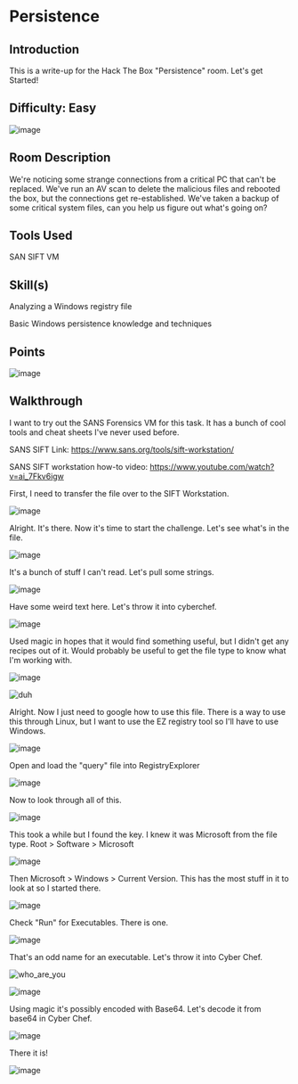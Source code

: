 # Persistence
## Introduction
This is a write-up for the Hack The Box "Persistence" room. Let's get Started!

## Difficulty: Easy
![image](https://github.com/zrmartin71/HTB_Write_Ups/assets/54414820/a2c24890-fc6e-4c7e-96db-44aead939afa)


## Room Description
We&#039;re noticing some strange connections from a critical PC that can&#039;t be replaced. We&#039;ve run an AV scan to delete the malicious files and rebooted the box, but the connections get re-established. We&#039;ve taken a backup of some critical system files, can you help us figure out what&#039;s going on?

## Tools Used
SAN SIFT VM

## Skill(s)
Analyzing a Windows registry file

Basic Windows persistence knowledge and techniques

## Points
![image](https://github.com/zrmartin71/HTB_Write_Ups/assets/54414820/a604e486-b35e-4871-b908-3e2b8ad406ce)

## Walkthrough

I want to try out the SANS Forensics VM for this task. It has a bunch of cool tools and cheat sheets I've never used before.

SANS SIFT Link: https://www.sans.org/tools/sift-workstation/

SANS SIFT workstation how-to video: https://www.youtube.com/watch?v=ai_7Fkv6igw

First, I need to transfer the file over to the SIFT Workstation.

![image](https://github.com/user-attachments/assets/509e27eb-65ce-44cc-ac12-fadc25b8a71c)

Alright. It's there. Now it's time to start the challenge. Let's see what's in the file.

![image](https://github.com/user-attachments/assets/89c4ac4a-eeb5-4a17-8658-1b23a0b87400)

It's a bunch of stuff I can't read. Let's pull some strings.

![image](https://github.com/user-attachments/assets/4bc2f358-6cf7-43cb-8ec6-90e5d276d56c)

Have some weird text here. Let's throw it into cyberchef.

![image](https://github.com/user-attachments/assets/1b2755da-c336-4f74-9a43-e675359b5bc8)

Used magic in hopes that it would find something useful, but I didn't get any recipes out of it. Would probably be useful to get the file type to know what I'm working with.

![image](https://github.com/user-attachments/assets/a85d324d-de8d-4a12-89c7-fb130aca9108)

![duh](https://github.com/user-attachments/assets/465fc447-672f-4a18-891e-2db77e6be1da)

Alright. Now I just need to google how to use this file. There is a way to use this through Linux, but I want to use the EZ registry tool so I'll have to use Windows.

![image](https://github.com/user-attachments/assets/c423cfbc-553d-4dd4-b284-a15fa9dd264d)

Open and load the "query" file into RegistryExplorer

![image](https://github.com/user-attachments/assets/0f88c6fc-dec5-4e84-a5f1-15c0d196ac06)

Now to look through all of this.

![image](https://github.com/user-attachments/assets/3cfc1378-9959-4d95-a604-d0868488277e)

This took a while but I found the key. I knew it was Microsoft from the file type. Root > Software > Microsoft 

![image](https://github.com/user-attachments/assets/2f395f12-3c02-421f-b097-9cbff1f76e7a)

Then Microsoft > Windows > Current Version. This has the most stuff in it to look at so I started there.

![image](https://github.com/user-attachments/assets/7f75c0db-b2fc-441d-8f7e-fcdb992921bd)

Check "Run" for Executables. There is one.

![image](https://github.com/user-attachments/assets/247895b0-166c-4a55-a7b8-c5dc682c2753)

That's an odd name for an executable. Let's throw it into Cyber Chef.

![who_are_you](https://github.com/user-attachments/assets/2641baae-d10b-4932-a4e6-d77bb18e912f)


![image](https://github.com/user-attachments/assets/670b8893-1b99-4a45-99c4-651eda68e564)

Using magic it's possibly encoded with Base64. Let's decode it from base64 in Cyber Chef.

![image](https://github.com/user-attachments/assets/34e5b42f-f2f7-420c-9eec-8c8b7ddefa63)

There it is!

![image](https://github.com/user-attachments/assets/dcb03a3f-1318-4477-8b36-60dc24509e0e)
